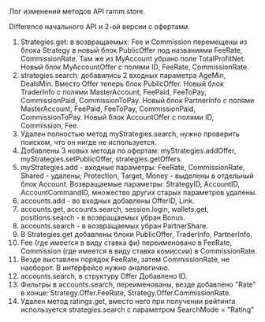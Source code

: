 Лог изменений методов API ramm.store.

Difference начального API и 2-ой версии с офертами.

1. Strategies.get: в возвращаемых: Fee и Commission перемещены из блока Strategy в новый блок PublicOffer под названиями FeeRate, CommissionRate.
Там же из MyAccount убрано поле TotalProfitNet.
Новый блок MyAccountOffer с полями ID, FeeRate, CommissionRate.
2. strategies.search: добавились 2 входных параметра AgeMin, DealsMin.
Вместо Offer теперь блок PublicOffer.
Новый блок TraderInfo с полями MasterAccount, FeePaid, FeeToPay, CommissionPaid, CommissionToPay.
Новый блок PartnerInfo с полями MasterAccount, FeePaid, FeeToPay, CommissionPaid, CommissionToPay.
Новый блок AccountOffer с полями ID, Commission, Fee.
3. Удален полностью метод myStrategies.search, нужно проверить поиском, что он нигде не используется.
4. Добавлены 3 новых метода по офертам: myStrategies.addOffer, myStrategies.setPublicOffer, strategies.getOffers.
5. myStrategies.add - входные параметры: FeeRate, CommissionRate, Shared - удалены; Protection, Target, Money - выделены в отдельный блок Account.
Возвращаемые параметры: StrategyID, AccountID, AccountCommandID, множество других старых параметров удалены.
6. accounts.add - во входных добавлены OfferID, Link.
7. accounts.get, accounts.search, session.login, wallets.get, positions.search  - в возвращаемых убран Bonus.
8. accounts.search - в возвращаемых убран PartnerShare.
9. В Strategies.get добавлены блоки PublicOffer, TraderInfo, PartnerInfo.
10. Fee (где имеется в виду ставка фи) переименовано в FeeRate, Commission (где имеется в виду ставка комиссии) в CommissionRate.
11. Везде выставлен порядок FeeRate, затем CommissionRate, не наоборот. В интерфейсе нужно аналогично.
12. accounts.search, в структуру Offer Добавлено ID.
13. Фильтры в accounts.search, переименованы, везде добавлено "Rate" в конце: Strategy.Offer.FeeRate, Strategy.Offer.CommissionRate.
14. Удален метод ratings.get, вместо него при получении рейтинга используется strategies.search с параметром SearchMode = "Rating"



